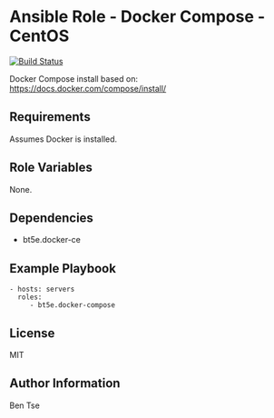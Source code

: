 Ansible Role - Docker Compose - CentOS
======================================

[![Build Status](https://travis-ci.org/bt5e/ansible-role-docker-compose.svg?branch=master)](https://travis-ci.org/bt5e/ansible-role-docker-compose)

Docker Compose install based on: https://docs.docker.com/compose/install/

Requirements
------------

Assumes Docker is installed.

Role Variables
--------------

None.

Dependencies
------------

- bt5e.docker-ce

Example Playbook
----------------

    - hosts: servers
      roles:
         - bt5e.docker-compose

License
-------

MIT

Author Information
------------------

Ben Tse
